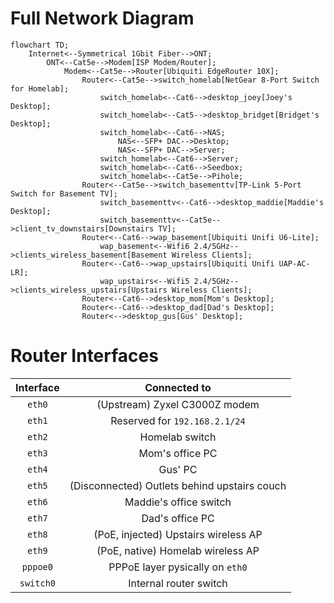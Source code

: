 # Full Network Diagram
```mermaid
flowchart TD;
	Internet<--Symmetrical 1Gbit Fiber-->ONT;
		ONT<--Cat5e-->Modem[ISP Modem/Router];
			Modem<--Cat5e-->Router[Ubiquiti EdgeRouter 10X];
				Router<--Cat5e-->switch_homelab[NetGear 8-Port Switch for Homelab];
					switch_homelab<--Cat6-->desktop_joey[Joey's Desktop];
					switch_homelab<--Cat5-->desktop_bridget[Bridget's Desktop];
					switch_homelab<--Cat6-->NAS;
						NAS<--SFP+ DAC-->Desktop;
						NAS<--SFP+ DAC-->Server;
					switch_homelab<--Cat6-->Server;
					switch_homelab<--Cat6-->Seedbox;
					switch_homelab<--Cat5e-->Pihole;
				Router<--Cat5e-->switch_basementtv[TP-Link 5-Port Switch for Basement TV];
					switch_basementtv<--Cat6-->desktop_maddie[Maddie's Desktop];
					switch_basementtv<--Cat5e-->client_tv_downstairs[Downstairs TV];
				Router<--Cat6-->wap_basement[Ubiquiti Unifi U6-Lite];
					wap_basement<--Wifi6 2.4/5GHz-->clients_wireless_basement[Basement Wireless Clients];
				Router<--Cat6-->wap_upstairs[Ubiquiti Unifi UAP-AC-LR];
					wap_upstairs<--Wifi5 2.4/5GHz-->clients_wireless_upstairs[Upstairs Wireless Clients];
				Router<--Cat6-->desktop_mom[Mom's Desktop];
				Router<--Cat6-->desktop_dad[Dad's Desktop];
				Router<-->desktop_gus[Gus' Desktop];	
```
# Router Interfaces
| Interface | Connected to |
|:---------:|:------------:|
| `eth0` | (Upstream) Zyxel C3000Z modem | 
| `eth1` | Reserved for `192.168.2.1/24` |
| `eth2` | Homelab switch |
| `eth3` | Mom's office PC |
| `eth4` | Gus' PC |
| `eth5` | (Disconnected) Outlets behind upstairs couch |
| `eth6` | Maddie's office switch |
| `eth7` | Dad's office PC |
| `eth8` | (PoE, injected) Upstairs wireless AP |
| `eth9` | (PoE, native) Homelab wireless AP |
| `pppoe0` | PPPoE layer pysically on `eth0` |
| `switch0` | Internal router switch |